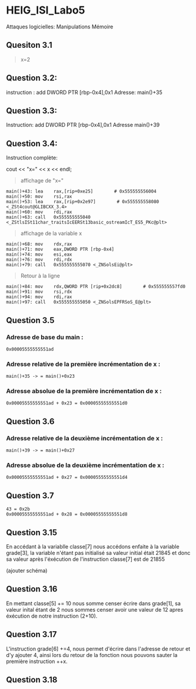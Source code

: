 # HEIG_ISI_Labo5
Attaques logicielles:  Manipulations Mémoire

## Quesiton 3.1
> x=2


## Question 3.2:
instruction : add    DWORD PTR [rbp-0x4],0x1
Adresse: main()+35

## Question 3.3:
Instruction: add    DWORD PTR [rbp-0x4],0x1
Adresse main()+39

## Question 3.4:
Instruction complète: 

cout << "x=" << x << endl;

> affichage de "x="

```
main()+43: lea    rax,[rip+0xe25]        # 0x555555556004
main()+50: mov    rsi,rax
main()+53: lea    rax,[rip+0x2e97]        # 0x555555558080 <_ZSt4cout@GLIBCXX_3.4>
main()+60: mov    rdi,rax
main()+63: call   0x555555555040 <_ZStlsISt11char_traitsIcEERSt13basic_ostreamIcT_ES5_PKc@plt>
```

> affichage de la variable x

```
main()+68: mov    rdx,rax
main()+71: mov    eax,DWORD PTR [rbp-0x4]
main()+74: mov    esi,eax
main()+76: mov    rdi,rdx
main()+79: call   0x555555555070 <_ZNSolsEi@plt>
```

> Retour à la ligne

```
main()+84: mov    rdx,QWORD PTR [rip+0x2dc8]        # 0x555555557fd0
main()+91: mov    rsi,rdx
main()+94: mov    rdi,rax
main()+97: call   0x555555555050 <_ZNSolsEPFRSoS_E@plt>
```

## Question 3.5

### Adresse de base du main :

```
0x00005555555551ad
```


### Adresse relative de la première incrémentation de x :

```
main()+35 -> = main()+0x23
```

### Adresse absolue de la première incrémentation de x :

```
0x00005555555551ad + 0x23 = 0x00005555555551d0 
```

## Question 3.6

###  Adresse relative de la deuxième incrémentation de x :

```
main()+39 -> = main()+0x27
```

### Adresse absolue de la deuxième incrémentation de x :

```
0x00005555555551ad + 0x27 = 0x00005555555551d4 
```


## Question 3.7 

```
43 = 0x2b
0x00005555555551ad + 0x28 = 0x00005555555551d8
```
## Question 3.15

En accédant à la variablle classe[7] nous accédons enfaite à la variable grade[3], la variable n'étant pas initialisé sa valeur initial était 21845 et donc sa valeur après l'éxécution de l'instruction classe[7] est de 21855

(ajouter schéma)

## Question 3.16

En mettant classe[5] += 10 nous somme censer écrire dans grade[1], sa valeur inital étant de 2 nous sommes censer avoir une valeur de 12 apres éxécution de notre instruction (2+10).

## Question 3.17

L'instruction grade[6] +=4, nous permet d'écrire dans l'adresse de retour et d'y ajouter 4, ainsi lors du retour de la fonction nous pouvons sauter la première instruction ++x.

## Question 3.18


